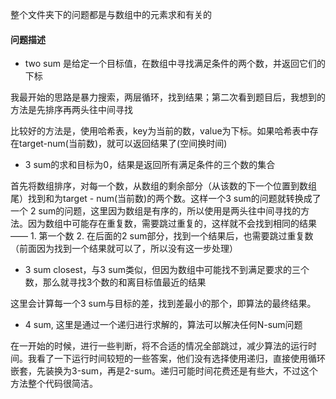 整个文件夹下的问题都是与数组中的元素求和有关的

#### 问题描述

- two sum 是给定一个目标值，在数组中寻找满足条件的两个数，并返回它们的下标

我最开始的思路是暴力搜索，两层循环，找到结果；第二次看到题目后，我想到的方法是先排序再两头往中间寻找

比较好的方法是，使用哈希表，key为当前的数，value为下标。如果哈希表中存在target-num(当前数)，就可以返回结果了(空间换时间)

- 3 sum的求和目标为0，结果是返回所有满足条件的三个数的集合

首先将数组排序，对每一个数，从数组的剩余部分（从该数的下一个位置到数组尾）找到和为target - num(当前数)的两个数。这样一个3 sum的问题就转换成了一个 2 sum的问题，这里因为数组是有序的，所以使用是两头往中间寻找的方法。因为数组中可能存在重复数，需要跳过重复的，这样就不会找到相同的结果 —— 1. 第一个数 2. 在后面的2 sum部分，找到一个结果后，也需要跳过重复数（前面因为找到一个结果就可以了，所以没有这一步处理）

- 3 sum closest，与3 sum类似，但因为数组中可能找不到满足要求的三个数，那么就寻找3个数的和离目标值最近的结果

这里会计算每一个3 sum与目标的差，找到差最小的那个，即算法的最终结果。

- 4 sum, 这里是通过一个递归进行求解的，算法可以解决任何N-sum问题

在一开始的时候，进行一些判断，将不合适的情况全部跳过，减少算法的运行时间。我看了一下运行时间较短的一些答案，他们没有选择使用递归，直接使用循环嵌套，先装换为3-sum，再是2-sum。递归可能时间花费还是有些大，不过这个方法整个代码很简洁。
